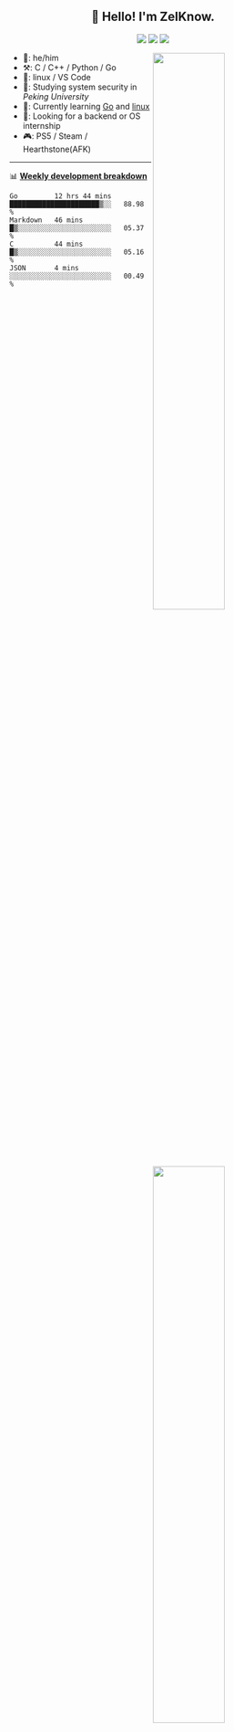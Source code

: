 <!--
**ZelKnow/ZelKnow** is a ✨ _special_ ✨ repository because its `README.md` (this file) appears on your GitHub profile.

Here are some ideas to get you started:

- 🔭 I’m currently working on ...
- 🌱 I’m currently learning ...
- 👯 I’m looking to collaborate on ...
- 🤔 I’m looking for help with ...
- 💬 Ask me about ...
- 📫 How to reach me: ...
- 😄 Pronouns: ...
- ⚡ Fun fact: ...
-->

<h2 align="center">👋 Hello! I'm ZelKnow.</h2>
<p align="center">
  <a href="mailto:zelknow@outlook.com"><img border="0" src="https://shields.io/badge/email-orange?style=for-the-badge&logo=microsoftoutlook" /></a>
  <a href="https://twitter.com/zelknow"><img border="0" src="https://shields.io/twitter/follow/zelknow?label=Follow&style=for-the-badge&logo=twitter&color=blue" /></a>
  <a href="https://leetcode-cn.com/u/zelknow/"><img border="0" src="https://fc.dianhsu.top/lc?user=zelknow&loc=cn&req=rating" /></a>
</p>

[<img align="right" width="50%" src="https://github-readme-stats.vercel.app/api?username=ZelKnow&theme=dark&show_icons=true">](https://metrics.lecoq.io/zelknow#gh-dark-mode-only)
[<img align="right" width="50%" src="https://github-readme-stats.vercel.app/api?username=ZelKnow&show_icons=true">](https://metrics.lecoq.io/zelknow#gh-light-mode-only)

-   👨: he/him
-   ⚒️: C / C++ / Python / Go
-   🧰: linux / VS Code
-   🏫: Studying system security in *Peking University*
-   📖: Currently learning [Go](https://go.dev/) and [linux](https://www.kernel.org/)
-   🤝: Looking for a backend or OS internship
-   🎮: PS5 / Steam / Hearthstone(AFK)
---

📊 [**Weekly development breakdown**](https://github.com/athul/waka-readme)

<!--START_SECTION:waka-->

```text
Go         12 hrs 44 mins  ██████████████████████▒░░   88.98 %
Markdown   46 mins         █▒░░░░░░░░░░░░░░░░░░░░░░░   05.37 %
C          44 mins         █▒░░░░░░░░░░░░░░░░░░░░░░░   05.16 %
JSON       4 mins          ░░░░░░░░░░░░░░░░░░░░░░░░░   00.49 %
```

<!--END_SECTION:waka-->
